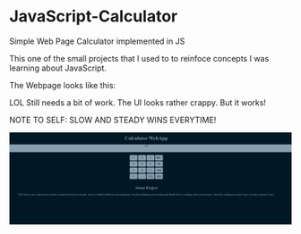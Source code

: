 # JavaScript-Calculator
Simple Web Page Calculator implemented in JS

This one of the small projects that I used to to reinfoce concepts I was learning about JavaScript.

The Webpage looks like this: 

LOL Still needs a bit of work. The UI looks rather crappy. But it works!

NOTE TO SELF: SLOW AND STEADY WINS EVERYTIME!


![alt text](https://github.com/mbasacokile7/JavaScript-Calculator/blob/main/Calc-UI.PNG?raw=true)
